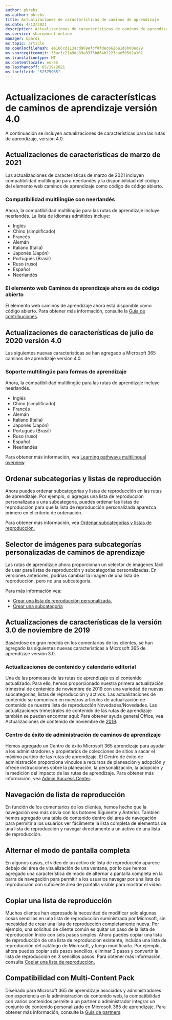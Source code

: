 ```yaml
---
author: pkrebs
ms.author: pkrebs
title: Actualizaciones de características de caminos de aprendizaje
ms.date: 4/13/2021
description: Actualizaciones de características de caminos de aprendizaje
ms.service: sharepoint-online
manager: bpardi
ms.topic: article
ms.openlocfilehash: ee166cd113acd969efcf0fdec6626a1d6b00ec29
ms.sourcegitcommit: 33acfc2149de89e8375b064b2223cae505d2a102
ms.translationtype: MT
ms.contentlocale: es-ES
ms.lasthandoff: 05/19/2021
ms.locfileid: "52575965"
---
```

# <a name="learning-pathways-version-40-feature-updates"></a>Actualizaciones de características de caminos de aprendizaje versión 4.0
A continuación se incluyen actualizaciones de características para las rutas de aprendizaje, versión 4.0.  

## <a name="march-2021-feature-updates"></a>Actualizaciones de características de marzo de 2021
Las actualizaciones de características de marzo de 2021 incluyen compatibilidad multilingüe para neerlandés y la disponibilidad del código del elemento web caminos de aprendizaje como código de código abierto. 

### <a name="multilingual-support-for-dutch"></a>Compatibilidad multilingüe con neerlandés 
Ahora, la compatibilidad multilingüe para las rutas de aprendizaje incluye neerlandés. La lista de idiomas admitidos incluye: 
- Inglés     
- Chino (simplificado) 
- Francés 
- Alemán 
- Italiano (Italia) 
- Japonés (Japón) 
- Portugués (Brasil) 
- Ruso (ruso) 
- Español
- Neerlandés 

### <a name="learning-pathways-web-part-is-now-open-source"></a>El elemento web Caminos de aprendizaje ahora es de código abierto
El elemento web caminos de aprendizaje ahora está disponible como código abierto. Para obtener más información, consulte la [Guía de contribuciones](https://github.com/pnp/custom-learning-office-365#contributions).

## <a name="july-2020-version-40-feature-updates"></a>Actualizaciones de características de julio de 2020 versión 4.0 

Las siguientes nuevas características se han agregado a Microsoft 365 caminos de aprendizaje versión 4.0. 

### <a name="multilingual-support-for-learning-pathways"></a>Soporte multilingüe para formas de aprendizaje 
Ahora, la compatibilidad multilingüe para las rutas de aprendizaje incluye neerlandés. 
- Inglés     
- Chino (simplificado) 
- Francés 
- Alemán 
- Italiano (Italia) 
- Japonés (Japón) 
- Portugués (Brasil) 
- Ruso (ruso) 
- Español
- Neerlandés 


Para obtener más información, vea [Learning pathways multilingual overview](custom_overview.md). 

## <a name="sort-subcategories-and-playlists"></a>Ordenar subcategorías y listas de reproducción

Ahora puedes ordenar subcategorías y listas de reproducción en las rutas de aprendizaje. Por ejemplo, si agregas una lista de reproducción personalizada a una subcategoría, puedes ordenar las listas de reproducción para que la lista de reproducción personalizada aparezca primero en el criterio de ordenación. 

Para obtener más información, vea [Ordenar subcategorías y listas de reproducción.](custom_sortsubplay.md) 

## <a name="image-picker-for-learning-pathways-custom-subcategories"></a>Selector de imágenes para subcategorías personalizadas de caminos de aprendizaje 
Las rutas de aprendizaje ahora proporcionan un selector de imágenes fácil de usar para listas de reproducción y subcategorías personalizadas.  En versiones anteriores, podrías cambiar la imagen de una lista de reproducción, pero no una subcategoría.  

Para más información vea:
- [Crear una lista de reproducción personalizada.](custom_createnewplaylist.md) 
- [Crear una subcategoría](custom_createnewcat.md)

## <a name="november-2019-version-30-feature-updates"></a>Actualizaciones de características de la versión 3.0 de noviembre de 2019
Basándose en gran medida en los comentarios de los clientes, se han agregado las siguientes nuevas características a Microsoft 365 de aprendizaje versión 3.0.

### <a name="content-updates-and-editorial-calendar"></a>Actualizaciones de contenido y calendario editorial
Una de las promesas de las rutas de aprendizaje es el contenido actualizado. Para ello, hemos proporcionado nuestra primera actualización trimestral de contenido de noviembre de 2019 con una variedad de nuevas subcategorías, listas de reproducción y activos. Las actualizaciones de contenido se comunican en nuestros artículos de actualización de contenido de nuestra lista de reproducción Novedades/Novedades. Las actualizaciones trimestrales de contenido de las rutas de aprendizaje también se pueden encontrar aquí: Para obtener ayuda general Office, vea Actualizaciones de contenido de noviembre de [2019](custom_contentupdates.md).

### <a name="learning-pathways-admin-success-center"></a>Centro de éxito de administración de caminos de aprendizaje
Hemos agregado un Centro de éxito Microsoft 365 aprendizaje para ayudar a los administradores y propietarios de colecciones de sitios a sacar el máximo partido de las rutas de aprendizaje. El Centro de éxito de administración proporciona vínculos a recursos de planeación y adopción y ofrece instrucciones sobre la planeación, la personalización, la adopción y la medición del impacto de las rutas de aprendizaje. Para obtener más información, vea [Admin Success Center](custom_successcenter.md).

## <a name="playlist-navigation"></a>Navegación de lista de reproducción
En función de los comentarios de los clientes, hemos hecho que la navegación sea más obvia con los botones Siguiente y Anterior. También hemos agregado una tabla de contenido dentro del área de navegación para permitir a los usuarios ver fácilmente la lista completa de elementos de una lista de reproducción y navegar directamente a un activo de una lista de reproducción.

## <a name="toggle-full-screen-mode"></a>Alternar el modo de pantalla completa
En algunos casos, el vídeo de un activo de lista de reproducción aparece debajo del área de visualización de una ventana, por lo que hemos agregado una característica de modo de alternar a pantalla completa en la barra de navegación para permitir a los usuarios navegar por una lista de reproducción con suficiente área de pantalla visible para mostrar el vídeo.

## <a name="copy-a-playlist"></a>Copiar una lista de reproducción
Muchos clientes han expresado la necesidad de modificar solo algunas cosas sencillas en una lista de reproducción suministrada por Microsoft, sin necesidad de crear una lista de reproducción completamente nueva. Por ejemplo, una solicitud de cliente común es quitar un paso de la lista de reproducción Inicio con seis pasos simples. Ahora puedes copiar una lista de reproducción de una lista de reproducción existente, incluida una lista de reproducción del catálogo de Microsoft, y luego modificarla. Por ejemplo, ahora puedes copiar seis pasos sencillos, eliminar 3 pasos y convertir la lista de reproducción en 3 sencillos pasos. Para obtener más información, consulta [Copiar una lista de reproducción.](custom_copyplaylist.md)

## <a name="multi-content-pack-support"></a>Compatibilidad con Multi-Content Pack
Diseñado para Microsoft 365 de aprendizaje asociados y administradores con experiencia en la administración de contenido web, la compatibilidad con varios contenidos permite a un partner o administrador integrar un conjunto de contenido personalizado en Microsoft 365 de aprendizaje. Para obtener más información, consulte la [Guía de partners](custom_partnerguide.md).

